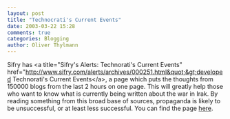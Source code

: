 ```yaml
---
layout: post
title: "Technocrati's Current Events"
date: 2003-03-22 15:28
comments: true
categories: Blogging
author: Oliver Thylmann
---
```






Sifry has &lt;a title=&quot;Sifry's Alerts: Technorati's Current Events&quot; href=&quot;http://www.sifry.com/alerts/archives/000251.html&quot;&gt;developed Technorati's Current Events&lt;/a&gt;, a page which puts the thoughts from 150000 blogs from the last 2 hours on one page. This will greatly help those who want to know what is currently being written about the war in Irak. By reading something from this broad base of sources, propaganda is likely to be unsuccessful, or at least less successful. You can find the page [here](http://www.technorati.com/cosmos/currentevents.html).


